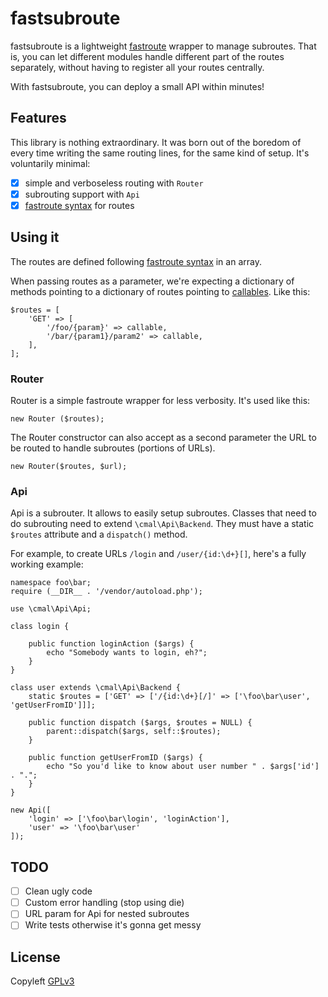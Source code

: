 # fastsubroute

fastsubroute is a lightweight [fastroute](https://github.com/nikic/fastroute) wrapper to manage subroutes. That is, you can let different modules handle different part of the routes separately, without having to register all your routes centrally.

With fastsubroute, you can deploy a small API within minutes!

## Features

This library is nothing extraordinary. It was born out of the boredom of every time writing the same routing lines, for the same kind of setup. It's voluntarily minimal:

- [x] simple and verboseless routing with `Router`
- [x] subrouting support with `Api`
- [x] [fastroute syntax](https://github.com/nikic/FastRoute#defining-routes) for routes

## Using it

The routes are defined following [fastroute syntax](https://github.com/nikic/FastRoute#defining-routes) in an array.

When passing routes as a parameter, we're expecting a dictionary of methods pointing to a dictionary of routes pointing to [callables](https://secure.php.net/manual/en/language.types.callable.php). Like this:

```
$routes = [
	'GET' => [
		'/foo/{param}' => callable,
		'/bar/{param1}/param2' => callable, 
	],
];
```

### Router

Router is a simple fastroute wrapper for less verbosity. It's used like this:

```
new Router ($routes);
```

The Router constructor can also accept as a second parameter the URL to be routed to handle subroutes (portions of URLs).

```
new Router($routes, $url);
```

### Api

Api is a subrouter. It allows to easily setup subroutes. Classes that need to do subrouting need to extend `\cmal\Api\Backend`. They must have a static `$routes` attribute and a `dispatch()` method.

For example, to create URLs `/login` and `/user/{id:\d+}[]`, here's a fully working example:

```
namespace foo\bar;
require (__DIR__ . '/vendor/autoload.php');
    
use \cmal\Api\Api;

class login {
	
	public function loginAction ($args) {
	    echo "Somebody wants to login, eh?";
    }
}

class user extends \cmal\Api\Backend {
	static $routes = ['GET' => ['/{id:\d+}[/]' => ['\foo\bar\user', 'getUserFromID']]];
	
	public function dispatch ($args, $routes = NULL) {
	    parent::dispatch($args, self::$routes);
    }
	
	public function getUserFromID ($args) {
	    echo "So you'd like to know about user number " . $args['id'] . ".";
	}
}

new Api([
	'login' => ['\foo\bar\login', 'loginAction'],
	'user' => '\foo\bar\user'
]);
```

## TODO

- [ ] Clean ugly code
- [ ] Custom error handling (stop using die)
- [ ] URL param for Api for nested subroutes
- [ ] Write tests otherwise it's gonna get messy

## License

Copyleft [GPLv3](https://github.com/alct/noapi/blob/master/LICENSE)